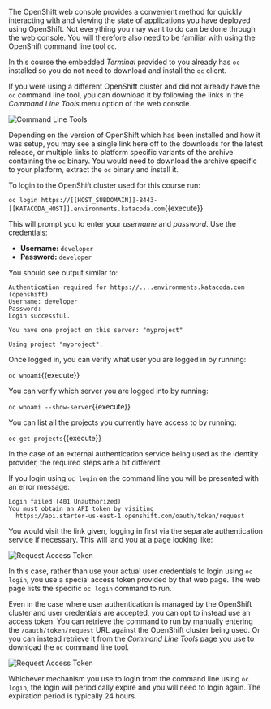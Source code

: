 The OpenShift web console provides a convenient method for quickly interacting with and viewing the state of applications you have deployed using OpenShift. Not everything you may want to do can be done through the web console. You will therefore also need to be familiar with using the OpenShift command line tool ``oc``.

In this course the embedded _Terminal_ provided to you already has ``oc`` installed so you do not need to download and install the ``oc`` client.

If you were using a different OpenShift cluster and did not already have the ``oc`` command line tool, you can download it by following the links in the _Command Line Tools_ menu option of the web console.

![Command Line Tools](../../assets/introduction/cluster-access/02-command-line-tools.png)

Depending on the version of OpenShift which has been installed and how it was setup, you may see a single link here off to the downloads for the latest release, or multiple links to platform specific variants of the archive containing the ``oc`` binary. You would need to download the archive specific to your platform, extract the ``oc`` binary and install it.

To login to the OpenShift cluster used for this course run:

``oc login https://[[HOST_SUBDOMAIN]]-8443-[[KATACODA_HOST]].environments.katacoda.com``{{execute}}

This will prompt you to enter your _username_ and _password_. Use the credentials:

* **Username:** ``developer``
* **Password:** ``developer``

You should see output similar to:

```
Authentication required for https://....environments.katacoda.com (openshift)
Username: developer
Password:
Login successful.

You have one project on this server: "myproject"

Using project "myproject".
```

Once logged in, you can verify what user you are logged in by running:

``oc whoami``{{execute}}

You can verify which server you are logged into by running:

``oc whoami --show-server``{{execute}}

You can list all the projects you currently have access to by running:

``oc get projects``{{execute}}

In the case of an external authentication service being used as the identity provider, the required steps are a bit different.

If you login using ``oc login`` on the command line you will be presented with an error message:

```
Login failed (401 Unauthorized)
You must obtain an API token by visiting
  https://api.starter-us-east-1.openshift.com/oauth/token/request
```

You would visit the link given, logging in first via the separate authentication service if necessary. This will land you at a page looking like:

![Request Access Token](../../assets/introduction/cluster-access/02-request-access-token.png)

In this case, rather than use your actual user credentials to login using ``oc login``, you use a special access token provided by that web page. The web page lists the specific ``oc login`` command to run.

Even in the case where user authentication is managed by the OpenShift cluster and user credentials are accepted, you can opt to instead use an access token. You can retrieve the command to run by manually entering the ``/oauth/token/request`` URL against the OpenShift cluster being used. Or you can instead retrieve it from the _Command Line Tools_ page you use to download the ``oc`` command line tool.

 ![Request Access Token](../../assets/introduction/cluster-access/02-login-access-token.png)

Whichever mechanism you use to login from the command line using ``oc login``, the login will periodically expire and you will need to login again. The expiration period is typically 24 hours.
